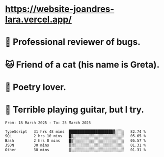 # https://website-joandres-lara.vercel.app/
# 🐛 Professional reviewer of bugs.
# 🐱 Friend of a cat (his name is Greta).
# 📜 Poetry lover.
# 🎸 Terrible playing guitar, but I try.

<!--START_SECTION:waka-->

```txt
From: 18 March 2025 - To: 25 March 2025

TypeScript   31 hrs 48 mins  ████████████████████▓░░░░   82.74 %
SQL          2 hrs 10 mins   █▒░░░░░░░░░░░░░░░░░░░░░░░   05.65 %
Bash         2 hrs 8 mins    █▒░░░░░░░░░░░░░░░░░░░░░░░   05.57 %
JSON         30 mins         ▒░░░░░░░░░░░░░░░░░░░░░░░░   01.31 %
Other        30 mins         ▒░░░░░░░░░░░░░░░░░░░░░░░░   01.31 %
```

<!--END_SECTION:waka-->
